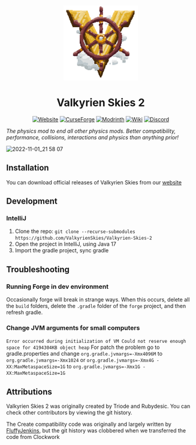

<p align="center">
<img src="vs_logo.png" width="200" height="200">
</p>
<h1 align="center">
Valkyrien Skies 2
</h1>
<p align="center">
<a href="https://www.valkyrienskies.org/"><img src="https://img.shields.io/badge/Website-white?style=for-the-badge&logo=html5&logoColor=black" alt="Website"></a>
<a href="https://www.curseforge.com/minecraft/mc-mods/valkyrien-skies"><img src="https://img.shields.io/badge/CurseForge-white?style=for-the-badge&logo=curseforge" alt="CurseForge"></a>
<a href="https://modrinth.com/mod/valkyrien-skies"><img src="https://img.shields.io/badge/Modrinth-white?style=for-the-badge&logo=modrinth" alt="Modrinth"></a>
<a href="https://wiki.valkyrienskies.org/wiki/Main_Page"><img src="https://img.shields.io/badge/Wiki-white?style=for-the-badge&logo=wikipedia&logoColor=black" alt="Wiki"></a>
<a href="https://discord.gg/rG3QNDV"><img src="https://img.shields.io/badge/Discord-white?style=for-the-badge&logo=discord" alt="Discord"></a>
</p>

*The physics mod to end all other physics mods. Better compatibility,
performance, collisions, interactions and physics than anything prior!*

![2022-11-01_21 58 07](https://user-images.githubusercontent.com/26909616/199406363-38e1d032-9c18-4aef-a74a-23f4b268e6ad.png)

## Installation

You can download official releases of Valkyrien Skies from our [website](https://www.valkyrienskies.org/download)

## Development

### IntelliJ

1. Clone the
   repo: `git clone --recurse-submodules https://github.com/ValkyrienSkies/Valkyrien-Skies-2`
2. Open the project in IntelliJ, using Java 17
3. Import the gradle project, sync gradle

## Troubleshooting

### Running Forge in dev environment
Occasionally forge will break in strange ways. When this occurs, delete all the `build` folders, delete the `.gradle` folder of the `forge` project, and then refresh gradle.

### Change JVM arguments for small computers
`Error occurred during initialization of VM
Could not reserve enough space for 4194304KB object heap`
For patch the problem go to gradle.properties and change `org.gradle.jvmargs=-Xmx4096M` to `org.gradle.jvmargs=-Xmx1024` or `org.gradle.jvmargs=-Xmx4G -XX:MaxMetaspaceSize=1G` to `org.gradle.jvmargs=-Xmx1G -XX:MaxMetaspaceSize=1G`

## Attributions

Valkyrien Skies 2 was originally created by Triode and Rubydesic. You can check
other contributors by viewing the git history.

The Create compatibility code was originally and largely written by [FluffyJenkins](https://github.com/FluffyJenkins/), 
but the git history was clobbered when we transferred the code from Clockwork
